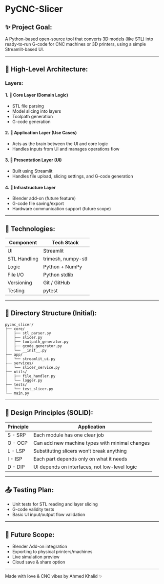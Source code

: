 
# PyCNC-Slicer

## ✨ Project Goal:
A Python-based open-source tool that converts 3D models (like STL) into ready-to-run G-code for CNC machines or 3D printers, using a simple Streamlit-based UI.

---

## 🏡 High-Level Architecture:

### Layers:

#### 1. 🧯 Core Layer (Domain Logic)
- STL file parsing
- Model slicing into layers
- Toolpath generation
- G-code generation

#### 2. 📙 Application Layer (Use Cases)
- Acts as the brain between the UI and core logic
- Handles inputs from UI and manages operations flow

#### 3. 📝 Presentation Layer (UI)
- Built using Streamlit
- Handles file upload, slicing settings, and G-code generation

#### 4. 🔌 Infrastructure Layer
- Blender add-on (future feature)
- G-code file saving/export
- Hardware communication support (future scope)

---

## 🔧 Technologies:

| Component     | Tech Stack         |
|---------------|--------------------|
| UI            | Streamlit          |
| STL Handling  | trimesh, numpy-stl |
| Logic         | Python + NumPy     |
| File I/O      | Python stdlib      |
| Versioning    | Git / GitHub       |
| Testing       | pytest             |

---

## 🧱 Directory Structure (Initial):

```
pycnc_slicer/
├── core/
│   ├── stl_parser.py
│   ├── slicer.py
│   ├── toolpath_generator.py
│   ├── gcode_generator.py
│   └── __init__.py
├── app/
│   └── streamlit_ui.py
├── services/
│   └── slicer_service.py
├── utils/
│   ├── file_handler.py
│   └── logger.py
├── tests/
│   └── test_slicer.py
└── main.py
```

---

## 📣 Design Principles (SOLID):

| Principle | Application |
|-----------|-------------|
| S - SRP   | Each module has one clear job |
| O - OCP   | Can add new machine types with minimal changes |
| L - LSP   | Substituting slicers won’t break anything |
| I - ISP   | Each part depends only on what it needs |
| D - DIP   | UI depends on interfaces, not low-level logic |

---

## 📤 Testing Plan:

- Unit tests for STL reading and layer slicing
- G-code validity tests
- Basic UI input/output flow validation

---

## 🏁 Future Scope:

- Blender Add-on integration
- Exporting to physical printers/machines
- Live simulation preview
- Cloud save & share option

---

Made with love & CNC vibes by Ahmed Khalid ✨
